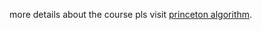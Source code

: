 more details about the course pls visit [princeton algorithm](https://www.coursera.org/learn/algorithms-part1/home/welcome).
